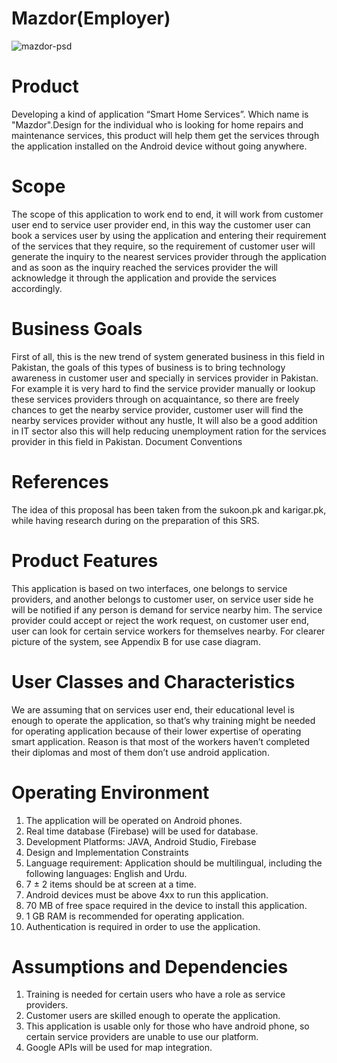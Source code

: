 

# Mazdor(Employer)
![mazdor-psd](https://user-images.githubusercontent.com/31346514/48180905-497e5780-e347-11e8-8558-47621e020c45.png)



# Product
Developing a kind of application “Smart Home Services”. Which name is "Mazdor".Design for the individual who is looking for home repairs and maintenance services, this product will help them get the services through the application installed on the Android device without going anywhere.

# Scope
The scope of this application to work end to end, it will work from customer user end to service user provider end, in this way the customer user can book a services user by using the application and entering their requirement of the services that they require, so the requirement of customer user will generate the inquiry to the nearest services provider through the application and as soon as the inquiry reached the services provider the will acknowledge it through the application and provide the services accordingly. 

# Business Goals
First of all, this is the new trend of system generated business in this field in Pakistan, the goals of this types of business is to bring technology awareness in customer user and specially in services provider in Pakistan. For example it is very hard to find the service provider manually or lookup these services providers through on acquaintance, so there are freely chances to get the nearby service provider, customer user will find the nearby services provider without any hustle, It will also be a good addition in IT sector also this will help reducing unemployment ration for the services provider in this field in Pakistan.
Document Conventions

# References
The idea of this proposal has been taken from the sukoon.pk and karigar.pk, while having research during on the preparation of this SRS. 

# Product Features
This application is based on two interfaces, one belongs to service providers, and another belongs to customer user, on service user side he will be notified if any person is demand for service nearby him. The service provider could accept or reject the work request, on customer user end, user can look for certain service workers for themselves nearby. 
For clearer picture of the system, see Appendix B for use case diagram.

# User Classes and Characteristics
We are assuming that on services user end, their educational level is enough to operate the application, so that’s why training might be needed for operating application because of their lower expertise of operating smart application. Reason is that most of the workers haven’t completed their diplomas and most of them don’t use android application.

# Operating Environment
1. The application will be operated on Android phones.
2. Real time database (Firebase) will be used for database.
3. Development Platforms: JAVA, Android Studio, Firebase
4. Design and Implementation Constraints
5. Language requirement: Application should be multilingual, including the following languages: English and Urdu. 
6. 7 ± 2 items should be at screen at a time.
7. Android devices must be above 4xx to run this application.
8. 70 MB of free space required in the device to install this application.
9. 1 GB RAM is recommended for operating application.
10. Authentication is required in order to use the application.

# Assumptions and Dependencies
1. Training is needed for certain users who have a role as service providers.
2. Customer users are skilled enough to operate the application.
3. This application is usable only for those who have android phone, so certain service providers are unable to use our platform.
4. Google APIs will be used for map integration.





